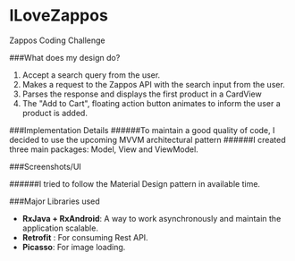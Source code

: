 # ILoveZappos
Zappos Coding Challenge

###What does my design do?
1. Accept a search query from the user.
2. Makes a request to the Zappos API with the search input from the user.
3. Parses the response and displays the first product in a CardView
4. The "Add to Cart", floating action button animates to inform the user a product is added.

###Implementation Details
######To maintain a good quality of code, I decided to use the upcoming MVVM architectural pattern 
######I created three main packages: Model, View and ViewModel.

###Screenshots/UI


######I tried to follow the Material Design pattern in available time.

###Major Libraries used
* **RxJava + RxAndroid**: A way to work asynchronously and maintain the application scalable.
* **Retrofit** : For consuming Rest API.
* **Picasso**: For image loading.

